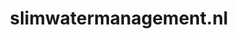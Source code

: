 ---
layout: post
title:  "slimwatermanagement.nl"
internal_url:  "/data/slimwatermanagement.nl.html"
categories: dutchgov
---